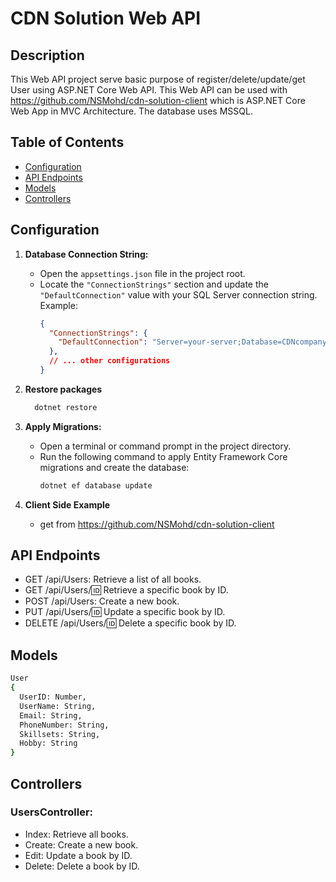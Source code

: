 # CDN Solution Web API

## Description

This Web API project serve basic purpose of register/delete/update/get User using ASP.NET Core Web API. This Web API can be used with https://github.com/NSMohd/cdn-solution-client which is ASP.NET Core Web App in MVC Architecture. The database uses MSSQL.

## Table of Contents

- [Configuration](#configuration)
- [API Endpoints](#api-endpoints)
- [Models](#models)
- [Controllers](#controllers)

## Configuration

1. **Database Connection String:**
   - Open the `appsettings.json` file in the project root.
   - Locate the `"ConnectionStrings"` section and update the `"DefaultConnection"` value with your SQL Server connection string. Example:
     ```json
     {
       "ConnectionStrings": {
         "DefaultConnection": "Server=your-server;Database=CDNcompany;Integrated Security=True;"
       },
       // ... other configurations
     }
     ```

2. **Restore packages**
   ```bash
     dotnet restore 
   ```    

3. **Apply Migrations:**
   - Open a terminal or command prompt in the project directory.
   - Run the following command to apply Entity Framework Core migrations and create the database:
     ```bash
     dotnet ef database update
     ```

4. **Client Side Example**
    - get from https://github.com/NSMohd/cdn-solution-client    

## API Endpoints

- GET /api/Users: Retrieve a list of all books.
- GET /api/Users/:id: Retrieve a specific book by ID.
- POST /api/Users: Create a new book.
- PUT /api/Users/:id: Update a specific book by ID.
- DELETE /api/Users/:id: Delete a specific book by ID.

## Models
```bash
User
{
  UserID: Number,
  UserName: String,
  Email: String,
  PhoneNumber: String,
  Skillsets: String,
  Hobby: String
}
```
## Controllers

### UsersController:
- Index: Retrieve all books.
- Create: Create a new book.
- Edit: Update a book by ID.
- Delete: Delete a book by ID.


